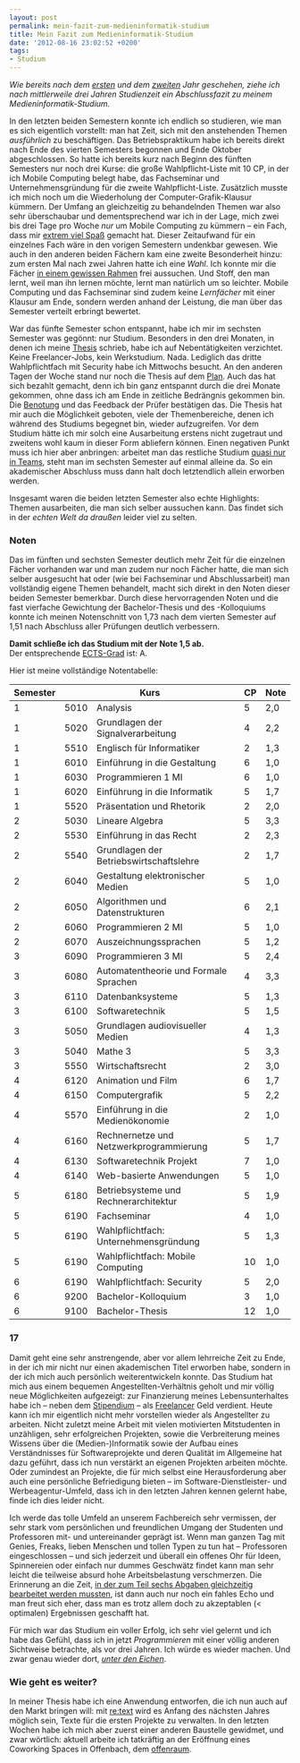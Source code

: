 ```yaml
---
layout: post
permalink: mein-fazit-zum-medieninformatik-studium
title: Mein Fazit zum Medieninformatik-Studium
date: '2012-08-16 23:02:52 +0200'
tags:
- Studium
---
```

<p><em>Wie bereits nach dem <a href="{{ '/zwischenfazit-nach-einem-jahr' | prepend: site.baseurl | prepend: site.url }}" title="Zwischenfazit nach einem Jahr">ersten</a> und dem <a href="{{ '/zwischenfazit-nach-zwei-jahren' | prepend: site.baseurl | prepend: site.url }}" title="Zwischenfazit nach zwei Jahren">zweiten</a> Jahr geschehen, ziehe ich nach mittlerweile drei Jahren Studienzeit ein Abschlussfazit zu meinem Medieninformatik-Studium.</em></p>
<p>In den letzten beiden Semestern konnte ich endlich so studieren, wie man es sich eigentlich vorstellt: man hat Zeit, sich mit den anstehenden Themen <em>ausführlich</em> zu beschäftigen. Das Betriebspraktikum habe ich bereits direkt nach Ende des vierten Semesters begonnen und Ende Oktober abgeschlossen. So hatte ich bereits kurz nach Beginn des fünften Semesters nur noch drei Kurse: die große Wahlpflicht-Liste mit 10 CP, in der ich Mobile Computing belegt habe, das Fachseminar und Unternehmensgründung für die zweite Wahlpflicht-Liste. Zusätzlich musste ich mich noch um die Wiederholung der Computer-Grafik-Klausur kümmern. Der Umfang an gleichzeitig zu behandelnden Themen war also sehr überschaubar und dementsprechend war ich in der Lage, mich zwei bis drei Tage pro Woche <em>nur</em> um Mobile Computing zu kümmern &ndash; ein Fach, dass mir <a href="{{ '/projektergebnis-mobile-computing' | prepend: site.baseurl | prepend: site.url }}">extrem viel Spaß</a> gemacht hat. Dieser Zeitaufwand für ein einzelnes Fach wäre in den vorigen Semestern undenkbar gewesen. Wie auch in den anderen beiden Fächern kam eine zweite Besonderheit hinzu: zum ersten Mal nach zwei Jahren hatte ich eine <em>Wahl</em>. Ich konnte mir die Fächer <a href="{{ '/listenfaecher' | prepend: site.baseurl | prepend: site.url }}">in einem gewissen Rahmen</a> frei aussuchen. Und Stoff, den man lernt, weil man ihn lernen möchte, lernt man natürlich um so leichter. Mobile Computing und das Fachseminar sind zudem keine <em>Lernfächer</em> mit einer Klausur am Ende, sondern werden anhand der Leistung, die man über das Semester verteilt erbringt bewertet.</p>
<p>War das fünfte Semester schon entspannt, habe ich mir im sechsten Semester was gegönnt: nur Studium. Besonders in den drei Monaten, in denen ich meine <a href="{{ '/thesis-abstract' | prepend: site.baseurl | prepend: site.url }}" title="Thesis: Abstract">Thesis</a> schrieb, habe ich auf Nebentätigkeiten verzichtet. Keine Freelancer-Jobs, kein Werkstudium. Nada. Lediglich das dritte Wahlpflichtfach mit Security habe ich Mittwochs besucht. An den anderen Tagen der Woche stand nur noch die Thesis auf dem <a href="{{ '/zeitplan-fur-die-thesis' | prepend: site.baseurl | prepend: site.url }}" title="Zeitplan für die Thesis">Plan</a>. Auch das hat sich bezahlt gemacht, denn ich bin ganz entspannt durch die drei Monate gekommen, ohne dass ich am Ende in zeitliche Bedrängnis gekommen bin. Die <a href="{{ '/thesis-10' | prepend: site.baseurl | prepend: site.url }}" title="Thesis: 1,0">Benotung</a> und das Feedback der Prüfer bestätigen das. Die Thesis hat mir auch die Möglichkeit geboten, viele der Themenbereiche, denen ich während des Studiums begegnet bin, wieder aufzugreifen. Vor dem Studium hätte ich mir solch eine Ausarbeitung erstens nicht zugetraut und zweitens wohl kaum in dieser Form abliefern können. Einen negativen Punkt muss ich hier aber anbringen: arbeitet man das restliche Studium <a href="http://cdn.memegenerator.net/instances/400x/25021691.jpg">quasi nur in Teams</a>, steht man im sechsten Semester auf einmal alleine da. So ein akademischer Abschluss muss dann halt doch letztendlich allein erworben werden. </p>
<p>Insgesamt waren die beiden letzten Semester also echte Highlights: Themen ausarbeiten, die man sich selber aussuchen kann. Das findet sich in der <em>echten Welt da draußen</em> leider viel zu selten.</p>
<h3 class="textimage">Noten</h3>
<p>Das im fünften und sechsten Semester deutlich mehr Zeit für die einzelnen Fächer vorhanden war und man zudem nur noch Fächer hatte, die man sich selber ausgesucht hat oder (wie bei Fachseminar und Abschlussarbeit) man vollständig eigene Themen behandelt, macht sich direkt in den Noten dieser beiden Semester bemerkbar. Durch diese hervorragenden Noten und die fast vierfache Gewichtung der Bachelor-Thesis und des -Kolloquiums konnte ich meinen Notenschnitt von 1,73 nach dem vierten Semester auf 1,51 nach Abschluss aller Prüfungen deutlich verbessern.</p>
<p><strong>Damit schließe ich das Studium mit der Note 1,5 ab.</strong><br />
Der entsprechende <a href="http://de.wikipedia.org/wiki/European_Credit_Transfer_System#ECTS-Einstufungstabellen">ECTS-Grad</a> ist: A.</p>
<p>Hier ist meine vollständige Notentabelle:</p>
<table class="normal">
<thead>
<tr>
<th>Semester</th>
<th colspan="2">Kurs</th>
<th>CP</th>
<th>Note</th>
</tr>
</thead>
<tbody>
<tr>
<td class="center">1</td>
<td>5010</td>
<td>Analysis</td>
<td class="center">5</td>
<td>2,0</td>
</tr>
<tr>
<td class="center">1</td>
<td>5020</td>
<td>Grundlagen der Signalverarbeitung</td>
<td class="center">4</td>
<td>2,2</td>
</tr>
<tr>
<td class="center">1</td>
<td>5510</td>
<td>Englisch für Informatiker</td>
<td class="center">2</td>
<td>1,3</td>
</tr>
<tr>
<td class="center">1</td>
<td>6010</td>
<td>Einführung in die Gestaltung</td>
<td class="center">6</td>
<td>1,0</td>
</tr>
<tr>
<td class="center">1</td>
<td>6030</td>
<td>Programmieren 1 MI</td>
<td class="center">6</td>
<td>1,0</td>
</tr>
<tr>
<td class="center">1</td>
<td>6020</td>
<td>Einführung in die Informatik</td>
<td class="center">5</td>
<td>1,7</td>
</tr>
<tr>
<td class="center">1</td>
<td>5520</td>
<td>Präsentation und Rhetorik</td>
<td class="center">2</td>
<td>2,0</td>
</tr>
<tr>
<td class="center">2</td>
<td>5030</td>
<td>Lineare Algebra</td>
<td class="center">5</td>
<td>3,3</td>
</tr>
<tr>
<td class="center">2</td>
<td>5530</td>
<td>Einführung in das Recht</td>
<td class="center">2</td>
<td>2,3</td>
</tr>
<tr>
<td class="center">2</td>
<td>5540</td>
<td>Grundlagen der Betriebswirtschaftslehre</td>
<td class="center">2</td>
<td>1,7</td>
</tr>
<tr>
<td class="center">2</td>
<td>6040</td>
<td>Gestaltung elektronischer Medien</td>
<td class="center">5</td>
<td>1,0</td>
</tr>
<tr>
<td class="center">2</td>
<td>6050</td>
<td>Algorithmen und Datenstrukturen</td>
<td class="center">6</td>
<td>2,1</td>
</tr>
<tr>
<td class="center">2</td>
<td>6060</td>
<td>Programmieren 2 MI</td>
<td class="center">5</td>
<td>1,0</td>
</tr>
<tr>
<td class="center">2</td>
<td>6070</td>
<td>Auszeichnungssprachen</td>
<td class="center">5</td>
<td>1,2</td>
</tr>
<tr>
<td class="center">3</td>
<td>6090</td>
<td>Programmieren 3 MI</td>
<td class="center">5</td>
<td>2,4</td>
</tr>
<tr>
<td class="center">3</td>
<td>6080</td>
<td>Automatentheorie und Formale Sprachen</td>
<td class="center">4</td>
<td>3,3</td>
</tr>
<tr>
<td class="center">3</td>
<td>6110</td>
<td>Datenbanksysteme</td>
<td class="center">5</td>
<td>1,3</td>
</tr>
<tr>
<td class="center">3</td>
<td>6100</td>
<td>Softwaretechnik</td>
<td class="center">5</td>
<td>1,5</td>
</tr>
<tr>
<td class="center">3</td>
<td>5050</td>
<td>Grundlagen audiovisueller Medien</td>
<td class="center">4</td>
<td>1,3</td>
</tr>
<tr>
<td class="center">3</td>
<td>5040</td>
<td>Mathe 3</td>
<td class="center">5</td>
<td>3,3</td>
</tr>
<tr>
<td class="center">3</td>
<td>5550</td>
<td>Wirtschaftsrecht</td>
<td class="center">2</td>
<td>3,0</td>
</tr>
<tr>
<td class="center">4</td>
<td>6120</td>
<td>Animation und Film</td>
<td class="center">6</td>
<td>1,7</td>
</tr>
<tr>
<td class="center">4</td>
<td>6150</td>
<td>Computergrafik</td>
<td class="center">5</td>
<td>2,2</td>
</tr>
<tr>
<td class="center">4</td>
<td>5570</td>
<td>Einführung in die Medienökonomie</td>
<td class="center">2</td>
<td>1,0</td>
</tr>
<tr>
<td class="center">4</td>
<td>6160</td>
<td>Rechnernetze und Netzwerkprogrammierung</td>
<td class="center">5</td>
<td>1,7</td>
</tr>
<tr>
<td class="center">4</td>
<td>6130</td>
<td>Softwaretechnik Projekt</td>
<td class="center">7</td>
<td>1,0</td>
</tr>
<tr>
<td class="center">4</td>
<td>6140</td>
<td>Web-basierte Anwendungen</td>
<td class="center">5</td>
<td>1,0</td>
</tr>
<tr>
<td class="center">5</td>
<td>6180</td>
<td>Betriebsysteme und Rechnerarchitektur</td>
<td class="center">5</td>
<td>1,9</td>
</tr>
<tr>
<td class="center">5</td>
<td>6190</td>
<td>Fachseminar</td>
<td class="center">4</td>
<td>1,0</td>
</tr>
<tr>
<td class="center">5</td>
<td>6190</td>
<td>Wahlpflichtfach: Unternehmensgründung</td>
<td class="center">5</td>
<td>1,3</td>
</tr>
<tr>
<td class="center">5</td>
<td>6190</td>
<td>Wahlpflichtfach: Mobile Computing</td>
<td class="center">10</td>
<td>1,0</td>
</tr>
<tr>
<td class="center">6</td>
<td>6190</td>
<td>Wahlpflichtfach: Security</td>
<td class="center">5</td>
<td>2,0</td>
</tr>
<tr>
<td class="center">6</td>
<td>9200</td>
<td>Bachelor-Kolloquium</td>
<td class="center">3</td>
<td>1,0</td>
</tr>
<tr>
<td class="center">6</td>
<td>9100</td>
<td>Bachelor-Thesis</td>
<td class="center">12</td>
<td>1,0</td>
</tr>
</tbody>
</table>
<h3 class="textimage">17</h3>
<p>Damit geht eine sehr anstrengende, aber vor allem lehrreiche Zeit zu Ende, in der ich mir nicht nur einen akademischen Titel erworben habe, sondern in der ich mich auch persönlich weiterentwickeln konnte. Das Studium hat mich aus einem bequemen Angestellten-Verhältnis geholt und mir völlig neue Möglichkeiten aufgezeigt: zur Finanzierung meines Lebensunterhaltes habe ich &ndash; neben dem <a href="http://m.tacker.org/blog/1574.erststudium-mit-29-dank-aufstiegsstipendium.html">Stipendium</a> &ndash; als <a href="http://coderbyheart.de/">Freelancer</a> Geld verdient. Heute kann ich mir eigentlich nicht mehr vorstellen wieder als Angestellter zu arbeiten. Nicht zuletzt meine Arbeit mit vielen motivierten Mitstudenten in unzähligen, sehr erfolgreichen Projekten, sowie die Verbreiterung meines Wissens über die (Medien-)Informatik sowie der Aufbau eines Verständnisses für Softwareprojekte und deren Qualität im Allgemeine hat dazu geführt, dass ich nun verstärkt an eigenen Projekten arbeiten möchte. Oder zumindest an Projekte, die für mich selbst eine Herausforderung aber auch eine persönliche Befriedigung bieten &ndash; im Software-Dienstleister- und Werbeagentur-Umfeld, dass ich in den letzten Jahren kennen gelernt habe, finde ich dies leider nicht.</p>
<p>Ich werde das tolle Umfeld an unserem Fachbereich sehr vermissen, der sehr stark vom persönlichen und freundlichen Umgang der Studenten und Professoren mit- und untereinander geprägt ist. Wenn man ganzen Tag mit Genies, Freaks, lieben Menschen und tollen Typen zu tun hat &ndash; Professoren eingeschlossen &ndash; und sich jederzeit und überall ein offenes Ohr für Ideen, Spinnereien oder einfach nur dummes Geschwätz findet kann man sehr leicht die teilweise absurd hohe Arbeitsbelastung verschmerzen. Die Erinnerung an die Zeit, <a href="{{ '/bewertete-abgaben-im-4-semester' | prepend: site.baseurl | prepend: site.url }}">in der zum Teil sechs Abgaben gleichzeitig bearbeitet werden mussten</a>, ist dann auch nur noch ein fahles Echo und man freut sich eher, dass man es trotz allem doch zu akzeptablen (&lt; optimalen) Ergebnissen geschafft hat.</p>
<p>Für mich war das Studium ein voller Erfolg, ich sehr viel gelernt und ich habe das Gefühl, dass ich in jetzt <em>Programmieren</em> mit einer völlig anderen Sichtweise betrachte, als vor drei Jahren. Ich würde es wieder machen. Und zwar genau wieder dort, <a href="http://www.hs-rm.de/medieninformatik"><em>unter den Eichen</em></a>.</p>
<h3 class="textimage">Wie geht es weiter?</h3>
<p>In meiner Thesis habe ich eine Anwendung entworfen, die ich nun auch auf den Markt bringen will: mit <a href="http://retext.it/" rel="me">re:text</a> wird es Anfang des nächsten Jahres möglich sein, Texte für die ersten Projekte zu verwalten. In den letzten Wochen habe ich mich aber zuerst einer anderen Baustelle gewidmet, und zwar wörtlich: aktuell arbeite ich tatkräftig an der Eröffnung eines Coworking Spaces in Offenbach, dem <a href="http://offenraum.de/" rel="me">offenraum</a>.</p>
